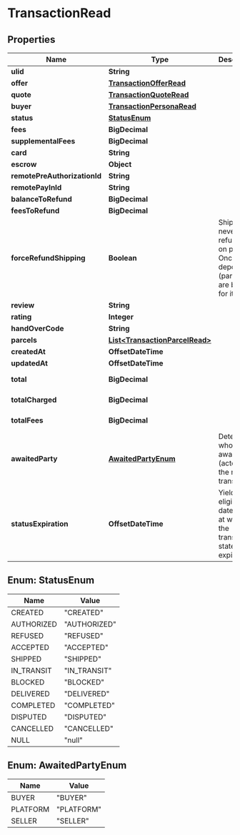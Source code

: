 

# TransactionRead



## Properties

| Name | Type | Description | Notes |
|------------ | ------------- | ------------- | -------------|
|**ulid** | **String** |  |  |
|**offer** | [**TransactionOfferRead**](TransactionOfferRead.md) |  |  |
|**quote** | [**TransactionQuoteRead**](TransactionQuoteRead.md) |  |  |
|**buyer** | [**TransactionPersonaRead**](TransactionPersonaRead.md) |  |  |
|**status** | [**StatusEnum**](#StatusEnum) |  |  [optional] |
|**fees** | **BigDecimal** |  |  [optional] |
|**supplementalFees** | **BigDecimal** |  |  [optional] |
|**card** | **String** |  |  [optional] |
|**escrow** | **Object** |  |  [optional] |
|**remotePreAuthorizationId** | **String** |  |  [optional] |
|**remotePayInId** | **String** |  |  [optional] |
|**balanceToRefund** | **BigDecimal** |  |  [optional] |
|**feesToRefund** | **BigDecimal** |  |  [optional] |
|**forceRefundShipping** | **Boolean** | Shipping is never refunded on purpose. Once deposited (parcel), we are billed for it. |  [optional] |
|**review** | **String** |  |  [optional] |
|**rating** | **Integer** |  |  [optional] |
|**handOverCode** | **String** |  |  [optional] |
|**parcels** | [**List&lt;TransactionParcelRead&gt;**](TransactionParcelRead.md) |  |  [optional] |
|**createdAt** | **OffsetDateTime** |  |  |
|**updatedAt** | **OffsetDateTime** |  |  [optional] |
|**total** | **BigDecimal** |  |  [optional] [readonly] |
|**totalCharged** | **BigDecimal** |  |  [optional] [readonly] |
|**totalFees** | **BigDecimal** |  |  [optional] [readonly] |
|**awaitedParty** | [**AwaitedPartyEnum**](#AwaitedPartyEnum) | Determine who is awaited (actor) for the next transition |  [optional] [readonly] |
|**statusExpiration** | **OffsetDateTime** | Yield if eligible the date-time at which the transaction state expire. |  [optional] [readonly] |



## Enum: StatusEnum

| Name | Value |
|---- | -----|
| CREATED | &quot;CREATED&quot; |
| AUTHORIZED | &quot;AUTHORIZED&quot; |
| REFUSED | &quot;REFUSED&quot; |
| ACCEPTED | &quot;ACCEPTED&quot; |
| SHIPPED | &quot;SHIPPED&quot; |
| IN_TRANSIT | &quot;IN_TRANSIT&quot; |
| BLOCKED | &quot;BLOCKED&quot; |
| DELIVERED | &quot;DELIVERED&quot; |
| COMPLETED | &quot;COMPLETED&quot; |
| DISPUTED | &quot;DISPUTED&quot; |
| CANCELLED | &quot;CANCELLED&quot; |
| NULL | &quot;null&quot; |



## Enum: AwaitedPartyEnum

| Name | Value |
|---- | -----|
| BUYER | &quot;BUYER&quot; |
| PLATFORM | &quot;PLATFORM&quot; |
| SELLER | &quot;SELLER&quot; |



